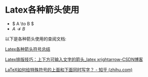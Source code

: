 # Latex各种箭头使用

- $ A \to B $
- $A \nrightarrow B$ 

以下是各种箭头使用的查阅文档:

[Latex各种箭头符号总结](https://blog.csdn.net/Artoria_QZH/article/details/103310704)

[Latex排版技巧：上下方可输入文字的箭头_latex xrightarrow-CSDN博客](https://blog.csdn.net/aidanmo/article/details/103146349)

[LaTeX如何给特殊符号的上面和下面同时写字？ - 知乎 (zhihu.com)](https://www.zhihu.com/question/412068249)
